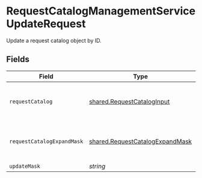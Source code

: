 # RequestCatalogManagementServiceUpdateRequest

Update a request catalog object by ID.


## Fields

| Field                                                                                                           | Type                                                                                                            | Required                                                                                                        | Description                                                                                                     |
| --------------------------------------------------------------------------------------------------------------- | --------------------------------------------------------------------------------------------------------------- | --------------------------------------------------------------------------------------------------------------- | --------------------------------------------------------------------------------------------------------------- |
| `requestCatalog`                                                                                                | [shared.RequestCatalogInput](../../../sdk/models/shared/requestcataloginput.md)                                 | :heavy_minus_sign:                                                                                              | The RequestCatalog is used for managing which entitlements are requestable, and who can request them.           |
| `requestCatalogExpandMask`                                                                                      | [shared.RequestCatalogExpandMask](../../../sdk/models/shared/requestcatalogexpandmask.md)                       | :heavy_minus_sign:                                                                                              | The RequestCatalogExpandMask includes the paths in the catalog view to expand in the return value of this call. |
| `updateMask`                                                                                                    | *string*                                                                                                        | :heavy_minus_sign:                                                                                              | N/A                                                                                                             |